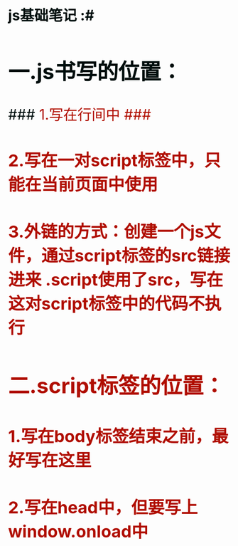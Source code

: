 # <font color=#red size=6>js基础笔记 :<font>#
## 一.js书写的位置： ##
###<font color=#blue> 1.写在行间中<font> ###
### 2.写在一对script标签中，只能在当前页面中使用 ###
### 3.外链的方式：创建一个js文件，通过script标签的src链接进来 .script使用了src，写在这对script标签中的代码不执行 ###
## 二.script标签的位置： ##
### 1.写在body标签结束之前，最好写在这里 ###
### 2.写在head中，但要写上window.onload中 ###